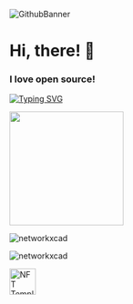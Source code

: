 ![GithubBanner](https://user-images.githubusercontent.com/105401901/209547532-3e8242c6-9180-4575-ae29-aa31a4f8a109.png)

<h1 align="left">Hi, there! 👋</h1>

<h3 align="left">
  I love open source! 
</h3>

[![Typing SVG](https://readme-typing-svg.herokuapp.com?font=Fira+Code&pause=1000&width=435&lines=Never+gonna+give+you+up)](https://git.io/typing-svg)

<img src="https://upload.wikimedia.org/wikipedia/commons/thumb/1/1d/No_image.svg/2048px-No_image.svg.png" width="200"/>

![networkxcad](https://github-readme-stats.vercel.app/api?username=networkxcad&show_icons=true&theme=tokyonight&hide=["issues"])

![networkxcad](https://github-readme-stats.vercel.app/api/top-langs?username=networkxcad&show_icons=true&theme=tokyonight&layout=compact)

<a href='https://drive.google.com/file/d/1li2XBz2oOJCRWnDthdqgO6I7QdiBAg_2/view?usp=sharing' target='_blank'><img height='35' style='border:0px;height:46px;' src='https://user-images.githubusercontent.com/105401901/210167440-9c33d95f-e727-4274-b8bd-249bc32f09ae.png' border='0' alt='NFT Template' />
